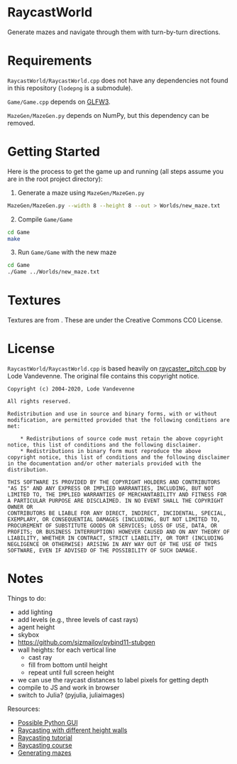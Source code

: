 # RaycastWorld

Generate mazes and navigate through them with turn-by-turn directions.

# Requirements

`RaycastWorld/RaycastWorld.cpp` does not have any dependencies not found in this repository (`lodepng` is a submodule).

`Game/Game.cpp` depends on [GLFW3](https://www.glfw.org/).

`MazeGen/MazeGen.py` depends on NumPy, but this dependency can be removed.

# Getting Started

Here is the process to get the game up and running (all steps assume you are in the root project directory):

1. Generate a maze using `MazeGen/MazeGen.py`

```bash
MazeGen/MazeGen.py --width 8 --height 8 --out > Worlds/new_maze.txt
```

2. Compile `Game/Game`

```bash
cd Game
make
```

3. Run `Game/Game` with the new maze

```bash
cd Game
./Game ../Worlds/new_maze.txt
```

# Textures

Textures are from [](https://cc0textures.com/). These are under the Creative Commons CC0 License.

# License

`RaycastWorld/RaycastWorld.cpp` is based heavily on [raycaster_pitch.cpp](https://lodev.org/cgtutor/files/raycaster_pitch.cpp) by Lode Vandevenne. The original file contains this copyright notice.

```
Copyright (c) 2004-2020, Lode Vandevenne

All rights reserved.

Redistribution and use in source and binary forms, with or without modification, are permitted provided that the following conditions are met:

    * Redistributions of source code must retain the above copyright notice, this list of conditions and the following disclaimer.
    * Redistributions in binary form must reproduce the above copyright notice, this list of conditions and the following disclaimer in the documentation and/or other materials provided with the distribution.

THIS SOFTWARE IS PROVIDED BY THE COPYRIGHT HOLDERS AND CONTRIBUTORS
"AS IS" AND ANY EXPRESS OR IMPLIED WARRANTIES, INCLUDING, BUT NOT
LIMITED TO, THE IMPLIED WARRANTIES OF MERCHANTABILITY AND FITNESS FOR
A PARTICULAR PURPOSE ARE DISCLAIMED. IN NO EVENT SHALL THE COPYRIGHT OWNER OR
CONTRIBUTORS BE LIABLE FOR ANY DIRECT, INDIRECT, INCIDENTAL, SPECIAL,
EXEMPLARY, OR CONSEQUENTIAL DAMAGES (INCLUDING, BUT NOT LIMITED TO,
PROCUREMENT OF SUBSTITUTE GOODS OR SERVICES; LOSS OF USE, DATA, OR
PROFITS; OR BUSINESS INTERRUPTION) HOWEVER CAUSED AND ON ANY THEORY OF
LIABILITY, WHETHER IN CONTRACT, STRICT LIABILITY, OR TORT (INCLUDING
NEGLIGENCE OR OTHERWISE) ARISING IN ANY WAY OUT OF THE USE OF THIS
SOFTWARE, EVEN IF ADVISED OF THE POSSIBILITY OF SUCH DAMAGE.
```

# Notes

Things to do:

- add lighting
- add levels (e.g., three levels of cast rays)
- agent height
- skybox
- https://github.com/sizmailov/pybind11-stubgen
- wall heights: for each vertical line
    + cast ray
    + fill from bottom until height
    + repeat until full screen height
- we can use the raycast distances to label pixels for getting depth
- compile to JS and work in browser
- switch to Julia? (pyjulia, juliaimages)

Resources:

- [Possible Python GUI](https://old.reddit.com/r/DearPyGui/comments/jp0upr/load_image_from_numpy/)
- [Raycasting with different height walls](https://stackoverflow.com/questions/47239797/ray-casting-with-different-height-size/)
- [Raycasting tutorial](https://lodev.org/cgtutor/)
- [Raycasting course](https://courses.pikuma.com/courses/raycasting)
- [Generating mazes](https://weblog.jamisbuck.org/2011/2/7/maze-generation-algorithm-recap)
